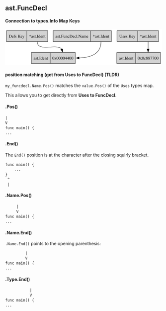 ## ast.FuncDecl

#### Connection to types.Info Map Keys

![image info](./graphs/defs_key_and_funcdecl_name.svg)

#### position matching (get from Uses to FuncDecl) (TLDR)

`my_funcdecl.Name.Pos()` matches the `value.Pos()` of the `Uses` types map.

This allows you to get directly from **Uses to FuncDecl**.

#### .Pos()

```
|
V
func main() {
...
```

#### .End()

The `End()` position is at the character after the closing squirly bracket.

```
func main() {
    ...
}
 ^
 |
```

#### .Name.Pos()


```
     |
     V
func main() {
...
```

#### .Name.End()

`.Name.End()` points to the opening parenthesis:
```
         |
         V
func main() {
...
```

#### .Type.End()

```
           |
           V
func main() {
...
```

